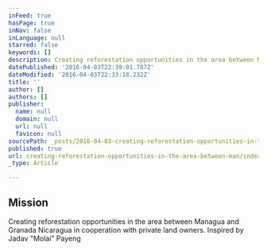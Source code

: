```yaml
---
inFeed: true
hasPage: true
inNav: false
inLanguage: null
starred: false
keywords: []
description: Creating reforestation opportunities in the area between Managua and Granada Nicaragua in cooperation with private land owners. Inspired by Jadav “Molai” Payeng
datePublished: '2016-04-03T22:39:01.787Z'
dateModified: '2016-04-03T22:33:18.232Z'
title: ''
author: []
authors: []
publisher:
  name: null
  domain: null
  url: null
  favicon: null
sourcePath: _posts/2016-04-03-creating-reforestation-opportunities-in-the-area-between-man.md
published: true
url: creating-reforestation-opportunities-in-the-area-between-man/index.html
_type: Article

---
```

## Mission

Creating reforestation opportunities in the area between Managua and Granada Nicaragua in cooperation with private land owners. Inspired by Jadav "Molai" Payeng